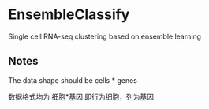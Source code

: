 # EnsembleClassify
Single cell RNA-seq clustering based on ensemble learning

## Notes

The data shape should be cells * genes

数据格式均为 细胞*基因 即行为细胞，列为基因


